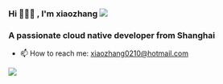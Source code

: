 

### Hi  👋👋👋 , I'm xiaozhang  ![](https://visitor-badge.glitch.me/badge?page_id=wawa0210.wawa0210)
### A passionate cloud native developer from Shanghai
- 📫 How to reach me: xiaozhang0210@hotmail.com


<a href="http://wawa0210.com">
  <img align="left" src="https://github-readme-stats.vercel.app/api?username=wawa0210&show_icons=true&count_private=true&theme=tokyonight"/>
</a>




<!--
**wawa0210/wawa0210** is a ✨ _special_ ✨ repository because its `README.md` (this file) appears on your GitHub profile.

Here are some ideas to get you started:


- 🔭 I’m currently working on ...
- 🌱 I’m currently learning ...
- 👯 I’m looking to collaborate on ...
- 🤔 I’m looking for help with ...
- 💬 Ask me about ...
- 📫 How to reach me: ...
- 😄 Pronouns: ...
- ⚡ Fun fact: ...
-->
